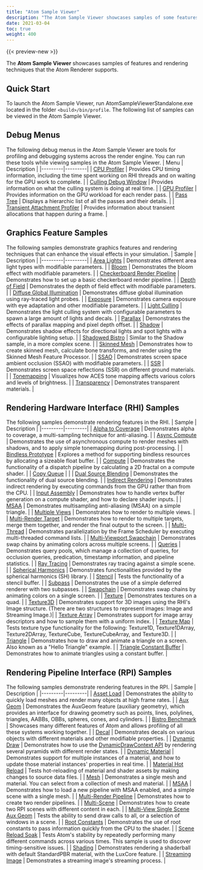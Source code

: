 ```yaml
---
title: "Atom Sample Viewer"
description: "The Atom Sample Viewer showcases samples of some features and rendering techniques capable in Atom."
date: 2021-03-04
toc: true
weight: 400
---  
```


{{< preview-new >}}

The **Atom Sample Viewer** showcases samples of features and rendering techniques that the Atom Renderer supports.

## Quick Start
To launch the Atom Sample Viewer, run AtomSampleViewerStandalone.exe located in the folder `<build>/bin/profile`. The following list of samples can be viewed in the Atom Sample Viewer. 

## Debug Menus
The following debug menus in the Atom Sample Viewer are tools for profiling and debugging systems across the render engine. You can run these tools while viewing samples in the Atom Sample Viewer.
| Menu | Description |
|---------|---------|
| [CPU Profiler](debug-menu-samples.md#cpu-profiler) | Provides CPU timing information, including the time spent working on RHI threads and on waiting for the GPU work to complete. |
| [Culling Debug Window](debug-menu-samples.md#culling-debug-window) | Provides information on what the culling system is doing at real time.  |
| [GPU Profiler](debug-menu-samples.md#gpu-profiler) | Provides information on the GPU workload for each render pass. |
| [Pass Tree](debug-menu-samples.md#pass-tree) | Displays a hierarchic list of all the passes and their details. |
| [Transient Attachment Profiler](debug-menu-samples.md#transient-attachment-profiler) | Provides information about transient allocations that happen during a frame. |


## Graphics Feature Samples
The following samples demonstrate graphics features and rendering techniques that can enhance the visual effects in your simulation.
| Sample | Description |
|---------|---------|
| [Area Lights](graphics-feature-samples.md#area-lights) | Demonstrates different area light types with modifiable parameters. |
| [Bloom](graphics-feature-samples.md#bloom) | Demonstrates the bloom effect with modifiable parameters. |
| [Checkerboard Render Pipeline](graphics-feature-samples.md#checkerboard-render-pipeline) | Demonstrates how to set up a basic checkerboard render pipeline. |
| [Depth of Field](graphics-feature-samples.md#depth-of-field) | Demonstrates the depth of field effect with modifiable parameters. |
| [Diffuse Global Illumination](graphics-feature-samples.md#diffuse-global-illumination) | Demonstrates diffuse global illumination using ray-traced light probes.  |
| [Exposure](graphics-feature-samples.md#exposure) | Demonstrates camera exposure with eye adaptation and other modifiable parameters. |
| [Light Culling](graphics-feature-samples.md#light-culling) | Demonstrates the light culling system with configurable parameters to spawn a large amount of lights and decals. |
| [Parallax](graphics-feature-samples.md#parallax) | Demonstrates the effects of parallax mapping and pixel depth offset. |
| [Shadow](graphics-feature-samples.md#shadow) | Demonstrates shadow effects for directional lights and spot lights with a configurable lighting setup. |
| [Shadowed Bistro](graphics-feature-samples.md#shadowed-bistro) | Similar to the Shadow sample, in a more complex scene. |
| [Skinned Mesh](graphics-feature-samples.md#skinned-mesh) | Demonstrates how to create skinned mesh, calculate bone transforms, and render using the Skinned Mesh Feature Processor. |
| [SSAO](graphics-feature-samples.md#ssao) | Demonstrates screen space ambient occlusion (SSAO) with modifiable parameters. |
| [SSR](graphics-feature-samples.md#ssr) | Demonstrates screen space reflections (SSR) on different ground materials. |
| [Tonemapping](graphics-feature-samples.md#tonemapping) | Visualizes how ACES tone mapping affects various colors and levels of brightness. |
| [Transparency](graphics-feature-samples.md#transparency) | Demonstrates transparent materials. |


## Rendering Hardware Interface (RHI) Samples
The following samples demonstrate rendering features in the RHI. 
| Sample | Description |
|---------|---------|
| [Alpha to Coverage](rhi-samples.md#alpha-to-coverage) | Demonstrates alpha to coverage, a multi-sampling technique for anti-aliasing. |
| [Async Compute](rhi-samples.md#async-compute) | Demonstrates the use of asynchronous compute to render meshes with shadows, and to apply simple tonemapping during post-processing. |
| [Bindless Prototype](rhi-samples.md#bindless-prototype) | Explores a method for supporting bindless resources by allocating a sizeable float buffer.  |
| [Compute](rhi-samples.md#compute) | Demonstrates the functionality of a dispatch pipeline by calculating a 2D fractal on a compute shader. |
| [Copy Queue](rhi-samples.md#copy-queue) |  |
| [Dual Source Blending](rhi-samples.md#dual-source-blending) | Demonstrates the functionality of dual source blending. |
| [Indirect Rendering](rhi-samples.md#indirect-rendering) | Demonstrates indirect rendering by executing commands from the GPU rather than from the CPU.  |
| [Input Assembly](rhi-samples.md#input-assembly) | Demonstrates how to handle vertex buffer generation on a compute shader, and how to declare shader inputs. |
| [MSAA](rhi-samples.md#msaa) | Demonstrates multisampling anti-aliasing (MSAA) on a simple triangle. |
| [Multiple Views](rhi-samples.md#multiple-views) | Demonstrates how to render to multiple views. |
| [Multi-Render Target](rhi-samples.md#multi-render-target) | Demonstrates how to render to multiple targets, merge them together, and render the final output to the screen. |
| [Multi-Thread](rhi-samples.md#multi-thread) | Demonstrates parallelization by the Frame Scheduler by executing multi-threaded command lists. |
| [Multi-Viewport Swapchain](rhi-samples.md#multi-viewport-swapchain) | Demonstrates swap chains by animating colors across multiple screens. |
| [Queries](rhi-samples.md#queries) | Demonstrates query pools, which manage a collection of queries, for occlusion queries, predication, timestamp information, and pipeline statistics. |
| [Ray Tracing](rhi-samples.md#raytracing) | Demonstrates ray tracing against a simple scene. |
| [Spherical Harmonics](rhi-samples.md#spherical-harmonics) | Demonstrates functionalities provided by the spherical harmonics (SH) library. |
| [Stencil](rhi-samples.md#stencil) | Tests the functionality of a stencil buffer. |
| [Subpass](rhi-samples.md#subpass) | Demonstrates the use of a simple deferred renderer with two subpasses. |
| [Swapchain](rhi-samples.md#swapchain) | Demonstrates swap chains by animating colors on a single screen. |
| [Texture](rhi-samples.md#texture) | Demonstrates textures on a quad. |
| [Texture3D](rhi-samples.md#texture3d) | Demonstrates support for 3D images using the RHI's Image structure. (There are two structures to represent images: Image and Streaming Image.)|
| [Texture Array](rhi-samples.md#texture-array) | Demonstrates support for image array descriptors and how to sample them with a uniform index. |
| [Texture Map](rhi-samples.md#texture-map) | Tests texture type functionality for the following: Texture1D, Texture1DArray, Texture2DArray, TextureCube, TextureCubeArray, and Texture3D.  |
| [Triangle](rhi-samples.md#triangle) | Demonstrates how to draw and animate a triangle on a screen. Also known as a "Hello Triangle" example. |
| [Triangle Constant Buffer](rhi-samples.md#triangle-constant-buffer) | Demonstrates how to animate triangles using a constant buffer. |


## Rendering Pipeline Interface (RPI) Samples
The following samples demonstrate rendering features in the RPI. 
| Sample | Description |
|---------|---------|
| [Asset Load](rpi-samples.md#asset-load) | Demonstrates the ability to quickly load meshes and render many objects at high frame rates. |
| [Aux Geom](rpi-samples.md#aux-geom) | Demonstrates the AuxGeom feature (auxiliary geometry), which provides an interface for drawing geometry such as points, lines, polylines, triangles, AABBs, OBBs, spheres, cones, and cylinders.  |
| [Bistro Benchmark](rpi-samples.md#bistro-benchmark) | Showcases many different features of Atom and allows profiling of all these systems working together. |
| [Decal](rpi-samples.md#decal) | Demonstrates decals on various objects with different materials and other modifiable properties. |
| [Dynamic Draw](rpi-samples.md#dynamic-draw) | Demonstrates how to use the [DynamicDrawContext API](/docs/api/gems/atom/class_a_z_1_1_r_p_i_1_1_dynamic_draw_context.html) by rendering several pyramids with different render states. |
| [Dynamic Material](rpi-samples.md#dynamic-material) | Demonstrates support for multiple instances of a material, and how to update those material instances' properties in real time. |
| [Material Hot Reload](rpi-samples.md#material-hot-reload) | Tests hot-reloading of material and shader assets by making changes to source data files. |
| [Mesh](rpi-samples.md#mesh) | Demonstrates a single mesh and material. You can select from a collection of mesh and material. |
| [MSAA](rpi-samples.md#msaa) | Demonstrates how to load a new pipeline with MSAA enabled, and a simple scene with a single mesh. |
| [Multi-Render Pipeline](rpi-samples.md#multi-render-pipeline) | Demonstrates how to create two render pipelines. |
| [Multi-Scene](rpi-samples.md#multi-scene) | Demonstrates how to create two RPI scenes with different content in each. |
| [Multi-View Single Scene Aux Geom](rpi-samples.md#multi-view) | Tests the ability to send draw calls to all, or a selection of windows in a scene. |
| [Root Constants](rpi-samples.md#root-constants) | Demonstrates the use of root constants to pass information quickly from the CPU to the shader. |
| [Scene Reload Soak](rpi-samples.md#scene-reload-soak) | Tests Atom's stability by repeatedly performing many different commands across various times. This sample is used to discover timing-sensitive issues.  |
| [Shading](rpi-samples.md#shading) | Demonstrates rendering a shaderball with default StandardPBR material, with the LuxCore feature. |
| [Streaming Image](rpi-samples.md#streaming-image) | Demonstrates a streaming image's streaming process. |
